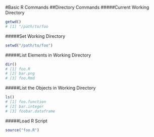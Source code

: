 #Basic R Commands
##Directory Commands
#####Current Working Directory

```r
getwd()
# [1] "/path/to/foo
```
#####Set Working Directory

```r
setwd("/path/to/foo")
```
#####List Elements in Working Directory
```r
dir()
# [1] foo.R
# [2] bar.png
# [3] foo.Rmd
```
#####List the Objects in Working Directory
```r
ls()
# [1] foo.function
# [2] bar.integer
# [3] foobar.dataframe
```
#####Load R Script
```r
source("foo.R")
```